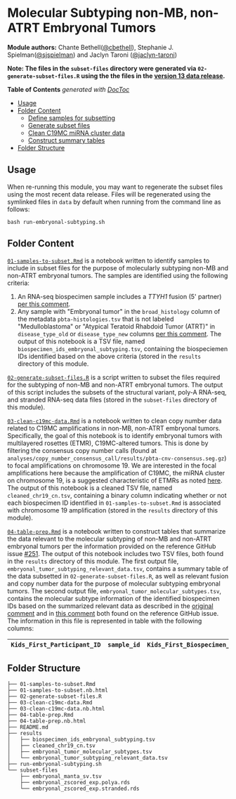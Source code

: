 # Molecular Subtyping non-MB, non-ATRT Embryonal Tumors

**Module authors:** Chante Bethell([@cbethell](https://github.com/cbethell)), Stephanie J. Spielman([@sjspielman](https://github.com/sjspielman)) and Jaclyn Taroni ([@jaclyn-taroni](https://github.com/jaclyn-taroni))

**Note: The files in the `subset-files` directory were generated via `02-generate-subset-files.R` using the the files in the [version 13 data release](https://github.com/AlexsLemonade/OpenPBTA-analysis/pull/444).**

<!-- START doctoc generated TOC please keep comment here to allow auto update -->
<!-- DON'T EDIT THIS SECTION, INSTEAD RE-RUN doctoc TO UPDATE -->
**Table of Contents**  *generated with [DocToc](https://github.com/thlorenz/doctoc)*

- [Usage](#usage)
- [Folder Content](#folder-content)
  - [Define samples for subsetting](https://alexslemonade.github.io/OpenPBTA-analysis/analyses/molecular-subtyping-embryonal/01-samples-to-subset.nb.html)
  - [Generate subset files](https://github.com/AlexsLemonade/OpenPBTA-analysis/blob/master/analyses/molecular-subtyping-embryonal/02-generate-subset-files.R)
  - [Clean C19MC miRNA cluster data](https://alexslemonade.github.io/OpenPBTA-analysis/analyses/molecular-subtyping-embryonal/03-clean-c19mc-data.nb.html)
  - [Construct summary tables](https://alexslemonade.github.io/OpenPBTA-analysis/analyses/molecular-subtyping-embryonal/04-table-prep.nb.html)
- [Folder Structure](#folder-structure)

<!-- END doctoc generated TOC please keep comment here to allow auto update -->

## Usage

When re-running this module, you may want to regenerate the subset files using the most recent data release.
Files will be regenerated using the symlinked files in `data` by default when running from the command line as follows:

```
bash run-embryonal-subtyping.sh
```


## Folder Content

[`01-samples-to-subset.Rmd`](https://alexslemonade.github.io/OpenPBTA-analysis/analyses/molecular-subtyping-embryonal/01-samples-to-subset.nb.html) is a notebook written to identify samples to include in subset files for the purpose of molecularly subtyping non-MB and non-ATRT embryonal tumors.
The samples are identified using the following criteria:

1. An RNA-seq biospecimen sample includes a _TTYH1_ fusion (5' partner) [per this comment](https://github.com/AlexsLemonade/OpenPBTA-analysis/pull/401#issuecomment-573669727).
2. Any sample with "Embryonal tumor" in the `broad_histology` column of the metadata `pbta-histologies.tsv` that is not labeled "Medulloblastoma" or "Atypical Teratoid Rhabdoid Tumor (ATRT)" in `disease_type_old` or `disease_type_new` columns [per this comment](https://github.com/AlexsLemonade/OpenPBTA-analysis/issues/251#issuecomment-568220913).
The output of this notebook is a TSV file, named `biospecimen_ids_embryonal_subtyping.tsv`, containing the biospeciemen IDs identified based on the above criteria (stored in the `results` directory of this module.

[`02-generate-subset-files.R`](https://github.com/AlexsLemonade/OpenPBTA-analysis/blob/master/analyses/molecular-subtyping-embryonal/02-generate-subset-files.R) is a script written to subset the files required for the subtyping of non-MB and non-ATRT embryonal tumors.
The output of this script includes the subsets of the structural variant, poly-A RNA-seq, and stranded RNA-seq data files (stored in the `subset-files` directory of this module).

[`03-clean-c19mc-data.Rmd`](https://alexslemonade.github.io/OpenPBTA-analysis/analyses/molecular-subtyping-embryonal/03-clean-c19mc-data.nb.html) is a notebook written to clean copy number data related to C19MC amplifications in non-MB, non-ATRT embryonal tumors.
Specifically, the goal of this notebook is to identify embryonal tumors with multilayered rosettes (ETMR), C19MC-altered tumors.
This is done by filtering the consensus copy number calls (found at `analyses/copy_number_consensus_call/results/pbta-cnv-consensus.seg.gz`) to focal amplifications on chromosome 19.
We are interested in the focal amplifications here because the amplification of C19MC, the miRNA cluster on chromosome 19, is a suggested characteristic of ETMRs as noted [here](https://github.com/AlexsLemonade/OpenPBTA-analysis/issues/251#issue-520154478).
The output of this notebook is a cleaned TSV file, named `cleaned_chr19_cn.tsv`, containing a binary column indicating whether or not each biospecimen ID identified in `01-samples-to-subset.Rmd` is associated with chromosome 19 amplification (stored in the `results` directory of this module).

[`04-table-prep.Rmd`](https://alexslemonade.github.io/OpenPBTA-analysis/analyses/molecular-subtyping-embryonal/04-table-prep.nb.html) is a notebook written to construct tables that summarize the data relevant to the molecular subtyping of non-MB and non-ATRT embryonal tumors per the information provided on the reference GitHub issue [#251](https://github.com/AlexsLemonade/OpenPBTA-analysis/issues/251).
The output of this notebook includes two TSV files, both found in the `results` directory of this module.
The first output file, `embryonal_tumor_subtyping_relevant_data.tsv`, contains a summary table of the data subsetted in `02-generate-subset-files.R`, as well as relevant fusion and copy number data for the purpose of molecular subtyping embryonal tumors.
The second output file, `embryonal_tumor_molecular_subtypes.tsv`, contains the molecular subtype information of the identified biospecimen IDs based on the summarized relevant data as described in the [original comment](https://github.com/AlexsLemonade/OpenPBTA-analysis/issues/251#issue-520154478) and in [this comment](https://github.com/AlexsLemonade/OpenPBTA-analysis/issues/251#issuecomment-571807158) both found on the reference GitHub issue.
The information in this file is represented in table with the following columns:


| `Kids_First_Participant_ID` | `sample_id` | `Kids_First_Biospecimen_ID_DNA` | `Kids_First_Biospecimen_ID_RNA` | `molecular_subtype` |
|-----------------------------|-------------|---------------------------------|---------------------------------|---------------------|



## Folder Structure

```
├── 01-samples-to-subset.Rmd
├── 01-samples-to-subset.nb.html
├── 02-generate-subset-files.R
├── 03-clean-c19mc-data.Rmd
├── 03-clean-c19mc-data.nb.html
├── 04-table-prep.Rmd
├── 04-table-prep.nb.html
├── README.md
├── results
│   ├── biospecimen_ids_embryonal_subtyping.tsv
│   ├── cleaned_chr19_cn.tsv
│   ├── embryonal_tumor_molecular_subtypes.tsv
│   └── embryonal_tumor_subtyping_relevant_data.tsv
├── run-embryonal-subtyping.sh
└── subset-files
    ├── embryonal_manta_sv.tsv
    ├── embryonal_zscored_exp.polya.rds
    └── embryonal_zscored_exp.stranded.rds
```
